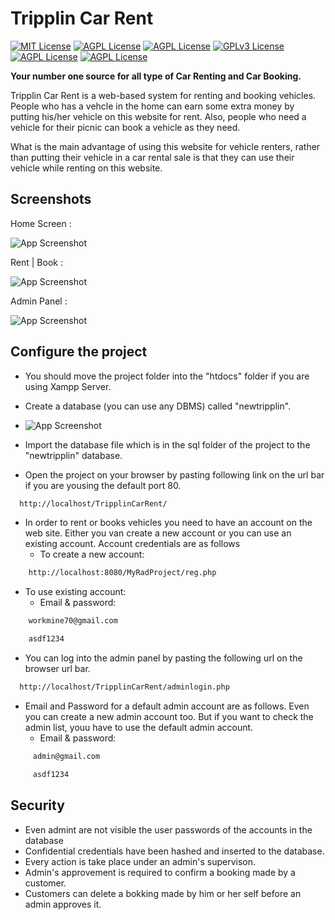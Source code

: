
# Tripplin Car Rent 

[![MIT License](https://img.shields.io/github/watchers/mudithatharuka/TripplinCarRent?style=social)](https://github.com/tterb/atomic-design-ui/blob/master/LICENSEs)
[![AGPL License](https://img.shields.io/github/languages/count/mudithatharuka/TripplinCarRent)](http://www.gnu.org/licenses/agpl-3.0)
[![AGPL License](https://img.shields.io/github/languages/top/mudithatharuka/TripplinCarRent)](http://www.gnu.org/licenses/agpl-3.0)
[![GPLv3 License](https://img.shields.io/github/issues/mudithatharuka/TripplinCarRent)](https://opensource.org/licenses/)
[![AGPL License](https://img.shields.io/github/last-commit/mudithatharuka/TripplinCarRent)](http://www.gnu.org/licenses/agpl-3.0)
[![AGPL License](https://img.shields.io/github/languages/code-size/mudithatharuka/TripplinCarRent)](http://www.gnu.org/licenses/agpl-3.0)


**Your number one source for all type of Car Renting and Car Booking.**

Tripplin Car Rent is a web-based system for renting and booking vehicles. People who has a vehcle in the home can earn some extra money by putting his/her vehicle on this website for rent. Also, people who need a vehicle for their picnic can book a vehicle as they need.

What is the main advantage of using this website for vehicle renters, rather than putting their vehicle in a car rental sale is that they can use their vehicle while renting on this website.


## Screenshots

Home Screen :

![App Screenshot](https://blogger.googleusercontent.com/img/a/AVvXsEg1TEB28kbiGFEfqmMWGE6l-Fx_FcPzIlcKhNkuuYMz4LsYx3CkK2OzNhg2PJiQiBs6NhlfG05ngSujjyDaXFIMy4teL24FDL3faTSPe1cxdne4eaJeQdeDT4SfkczyawIlV3JLEExMw-60MR9BEilkOFG6BH-aU2QZKo_uArFir3FvFNh9W8CcZ_L-3Q=s16000)

Rent | Book :

![App Screenshot](https://blogger.googleusercontent.com/img/a/AVvXsEisVWYopY5nQS6DhzAza04oB9uTxueES6RHolYSD2Wzwi862Gce3RjjJwi8w2rBAk5jCC_SBM6YaBybYXkDKE58FMfIvxcdjYabDfwZTrZn9L-Cz0yR5gY0M2YwbUA4djjZHwFgPjqAPEW3siE0VLcRED5PkY5UQ8J4tBzIhBNtqg4dwQeVMoUa6AU_GA=s16000)

Admin Panel :

![App Screenshot](https://blogger.googleusercontent.com/img/a/AVvXsEgadiZrfvlhYjK6NUwRyETFRQQmStCzO3O-dRwXuVIcGAPQvT__FuMm3rJn9s1gPoSFWMfLElc6N3v9Kmdgtn7HwbkMDgtEuXv0g5kWDSWUAgNx7vSEABDT-nRKMXsBMallkuZQUya0NSey3MLyPx_sT-SXX8JtHaohamS498yCPdb0Wpdco4iyGH26xg=s16000)
## Configure the project

- You should move the project folder into the "htdocs" folder if you are using Xampp Server.  

- Create a database (you can use any DBMS) called "newtripplin". 

- ![App Screenshot](https://blogger.googleusercontent.com/img/a/AVvXsEgaqDl3WqyMtSofppZ1dSvcESgiqwHIsM-wEz7-tufF0tci_Ij7FUNznuqGzO1WRmJUm6d9DRWO7tnCfGuGD4rVoFz5rBkk-_iUaG-sK1xxzbL-Yr1lepFO66Q8bIfORAfdrtSoHug7sRWrA7jICGB6EU8-vzFys6S8f3HLXrO9i9nZOENezQUW4mBOtw=s16000)

- Import the database file which is in the sql folder of the project to the "newtripplin" database.

- Open the project on your browser by pasting following link on the url bar if you are yousing the default port 80.
 
```bash
  http://localhost/TripplinCarRent/
```
- In order to rent or books vehicles you need to have an account on the web site. Either you van create a new account or you can use an existing account. Account credentials are as follows
  - To create a new account: 
 ```bash
     http://localhost:8080/MyRadProject/reg.php
```
- To use existing account:
  - Email & password:
 ```bash
     workmine70@gmail.com
``` 
```bash
    asdf1234
```
- You can log into the admin panel by pasting the following url on the browser url bar.
```bash
  http://localhost/TripplinCarRent/adminlogin.php
```
- Email and Password for a default admin account are as follows. Even you can create a new admin account too. But if you want to check the admin list, youu have to use the default admin account.
  - Email & password:
```bash
     admin@gmail.com
``` 
```bash
     asdf1234
```
## Security

- Even admint are not visible the user passwords of the accounts in the database
- Confidential credentials have been hashed and inserted to the database.
- Every action is take place under an admin's supervison.
- Admin's approvement is required to confirm a booking made by a customer.
- Customers can delete a bokking made by him or her self before an admin approves it. 


